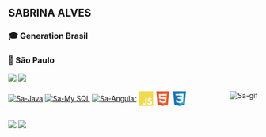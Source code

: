 ## SABRINA ALVES

### 🎓 Generation Brasil
### 📍 São Paulo

<div>
  <a href="https://github.com/sabrinalvespaiva">
  <img height="160em" src="https://github-readme-stats.vercel.app/api?username=sabrinalvespaiva&show_icons=true&theme=dracula&include_all_commits=true&count_private=true"/>
  <img height="160em" src="https://github-readme-stats.vercel.app/api/top-langs/?username=sabrinalvespaiva&layout=compact&langs_count=7&theme=dracula"/>
</div>
    <div style="display: inline_block"><br>
    <img align="center" alt="Sa-Java" height="30" width="30" src="https://img.icons8.com/material/452/java-coffee-cup-logo.png">
    <img align="center" alt="Sa-My SQL" height="30" width="30" src="https://e7.pngegg.com/pngimages/747/798/png-clipart-mysql-logo-mysql-database-web-development-computer-software-dolphin-marine-mammal-animals-thumbnail.png">
    <img align="center" alt="Sa-Angular" height="30" width="30" src="https://e7.pngegg.com/pngimages/620/322/png-clipart-angularjs-ruby-on-rails-typescript-web-application-icon-hacker-angle-triangle-thumbnail.png">
  <img align="center" alt="Sa-Js" height="30" width="30" src="https://raw.githubusercontent.com/devicons/devicon/master/icons/javascript/javascript-plain.svg">
  <img align="center" alt="Sa-Html" height="30" width="30" src="https://raw.githubusercontent.com/devicons/devicon/master/icons/html5/html5-original.svg">
  <img align="center" alt="Sa-Css" height="30" width="30" src="https://raw.githubusercontent.com/devicons/devicon/master/icons/css3/css3-original.svg">
  <img align="right" height="160em" alt="Sa-gif" src="https://i.picasion.com/pic91/97073bdbbcebbc951d2aeee868d198ce.gif">
</div>
  
   ##
 
<div> 

  <a href = "mailto:sabrinaalvespaiva1995@gmail.com"><img src="https://img.shields.io/badge/-Gmail-%23333?style=for-the-badge&logo=gmail&logoColor=white" target="_blank"></a>
  <a href="https://www.linkedin.com/in/sabrina-alves-916395167/" target="_blank"><img src="https://img.shields.io/badge/-LinkedIn-%230077B5?style=for-the-badge&logo=linkedin&logoColor=white" target="_blank"></a> 
 
</div>

